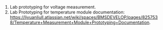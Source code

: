 1. Lab prototyping for voltage measurement.
2. Lab Prototyping for temperature module documentation:   
https://liyuanliull.atlassian.net/wiki/spaces/BMSDEVELOP/pages/8257538/Temperature+Measurement+Module+Prototyping+Documentation.
